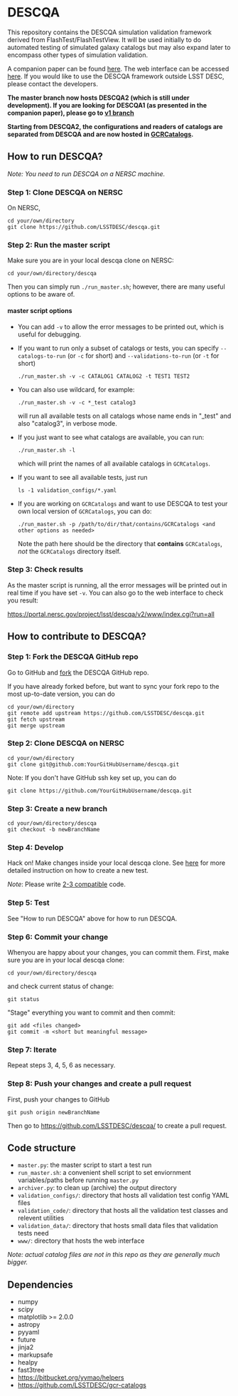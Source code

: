 # DESCQA

This repository contains the DESCQA simulation validation framework derived from FlashTest/FlashTestView. It will be used initially to do automated testing of simulated galaxy catalogs but may also expand later to encompass other types of simulation validation.

A companion paper can be found [here](https://arxiv.org/abs/1709.09665). The web interface can be accessed [here](https://portal.nersc.gov/project/lsst/descqa/). If you would like to use the DESCQA framework outside LSST DESC, please contact the developers.


**The master branch now hosts DESCQA2 (which is still under development). If you are looking for DESCQA1 (as presented in the companion paper), please go to [v1 branch](https://github.com/LSSTDESC/descqa/tree/v1)**

**Starting from DESCQA2, the configurations and readers of catalogs are separated from DESCQA and are now hosted in [GCRCatalogs](https://github.com/LSSTDESC/gcr-catalogs).**



## How to run DESCQA?

_Note: You need to run DESCQA on a NERSC machine._

### Step 1: Clone DESCQA on NERSC

On NERSC,

    cd your/own/directory
    git clone https://github.com/LSSTDESC/descqa.git


### Step 2: Run the master script

Make sure you are in your local descqa clone on NERSC:

    cd your/own/directory/descqa

Then you can simply run `./run_master.sh`; however, there are many useful options to be aware of. 


#### master script options
    
-  You can add `-v` to  allow the error messages to be printed out, which is useful for debugging.

-  If you want to run only a subset of catalogs or tests, you can specify `--catalogs-to-run` (or `-c` for short) and `--validations-to-run` (or `-t` for short)

       ./run_master.sh -v -c CATALOG1 CATALOG2 -t TEST1 TEST2


-  You can also use wildcard, for example:

       ./run_master.sh -v -c *_test catalog3

   will run all available tests on all catalogs whose name ends in "_test" and also "catalog3", in verbose mode.

-  If you just want to see what catalogs are available, you can run:

       ./run_master.sh -l

   which will print the names of all available catalogs in `GCRCatalogs`.

-  If you want to see all available tests, just run

       ls -1 validation_configs/*.yaml


-  If you are working on `GCRCatalogs` and want to use DESCQA to test your own local version of `GCRCatalogs`, you can do:

       ./run_master.sh -p /path/to/dir/that/contains/GCRCatalogs <and other options as needed>

   Note the path here should be the directory that **contains** `GCRCatalogs`, *not* the `GCRCatalogs` directory itself.


### Step 3: Check results

As the master script is running, all the error messages will be printed out in real time if you have set `-v`. You can also go to the web interface to check you result:

https://portal.nersc.gov/project/lsst/descqa/v2/www/index.cgi?run=all



## How to contribute to DESCQA?

### Step 1: Fork the DESCQA GitHub repo 

Go to GitHub and [fork](https://guides.github.com/activities/forking/) the DESCQA GitHub repo.

If you have already forked before, but want to sync your fork repo to the most up-to-date version, you can do

    cd your/own/directory
    git remote add upstream https://github.com/LSSTDESC/descqa.git
    git fetch upstream
    git merge upstream


### Step 2: Clone DESCQA on NERSC

    cd your/own/directory
    git clone git@github.com:YourGitHubUsername/descqa.git

Note: If you don't have GitHub ssh key set up, you can do

    git clone https://github.com/YourGitHubUsername/descqa.git


### Step 3: Create a new branch

    cd your/own/directory/descqa
    git checkout -b newBranchName


### Step 4: Develop

Hack on! Make changes inside your local descqa clone. See [here](https://github.com/LSSTDESC/descqa/blob/master/validation_code/README.md) for more detailed instruction on how to create a new test.

_Note_: Please write [2-3 compatible](http://python-future.org/compatible_idioms.html) code.

### Step 5: Test

See "How to run DESCQA" above for how to run DESCQA. 


### Step 6: Commit your change

Whenyou are happy about your changes, you can commit them. First, make sure you are in your local descqa clone:

    cd your/own/directory/descqa

and check current status of change:

    git status

"Stage" everything you want to commit and then commit:

    git add <files changed>
    git commit -m <short but meaningful message>


### Step 7: Iterate

Repeat steps 3, 4, 5, 6 as necessary.


### Step 8: Push your changes and create a pull request

First, push your changes to GitHub

    git push origin newBranchName

Then go to https://github.com/LSSTDESC/descqa/ to create a pull request.



## Code structure

- `master.py`: the master script to start a test run
- `run_master.sh`: a convenient shell script to set enviornment variables/paths before running `master.py`
- `archiver.py`: to clean up (archive) the output directory
- `validation_configs/`: directory that hosts all validation test config YAML files
- `validation_code/`: directory that hosts all the validation test classes and relevent utilities
- `validation_data/`: directory that hosts small data files that validation tests need
- `www/`: directory that hosts the web interface

_Note: actual catalog files are not in this repo as they are generally much bigger._


## Dependencies

- numpy
- scipy
- matplotlib >= 2.0.0
- astropy
- pyyaml
- future
- jinja2
- markupsafe
- healpy
- fast3tree
- https://bitbucket.org/yymao/helpers
- https://github.com/LSSTDESC/gcr-catalogs

